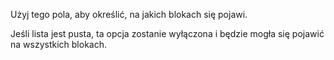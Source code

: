 Użyj tego pola, aby określić, na jakich blokach się pojawi.

Jeśli lista jest pusta, ta opcja zostanie wyłączona i będzie mogła się pojawić na wszystkich blokach.